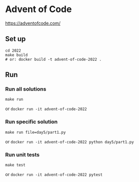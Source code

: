 # Advent of Code

https://adventofcode.com/


## Set up

```
cd 2022
make build
# or: docker build -t advent-of-code-2022 .
```

## Run

### Run all solutions

`make run`

or `docker run -it advent-of-code-2022`

### Run specific solution

`make run file=day5/part1.py`

or `docker run -it advent-of-code-2022 python day5/part1.py`

### Run unit tests
`make test`

or `docker run -it advent-of-code-2022 pytest`
